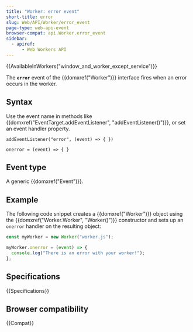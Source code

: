 ```yaml
---
title: "Worker: error event"
short-title: error
slug: Web/API/Worker/error_event
page-type: web-api-event
browser-compat: api.Worker.error_event
sidebar:
  - apiref:
      - Web Workers API
---
```


{{AvailableInWorkers("window_and_worker_except_service")}}

The **`error`** event of the {{domxref("Worker")}} interface fires when an error occurs in the worker.

## Syntax

Use the event name in methods like {{domxref("EventTarget.addEventListener", "addEventListener()")}}, or set an event handler property.

```js-nolint
addEventListener("error", (event) => { })

onerror = (event) => { }
```

## Event type

A generic {{domxref("Event")}}.

## Example

The following code snippet creates a {{domxref("Worker")}} object using the {{domxref("Worker.Worker", "Worker()")}} constructor and sets up an `onerror` handler on the resulting object:

```js
const myWorker = new Worker("worker.js");

myWorker.onerror = (event) => {
  console.log("There is an error with your worker!");
};
```

## Specifications

{{Specifications}}

## Browser compatibility

{{Compat}}
